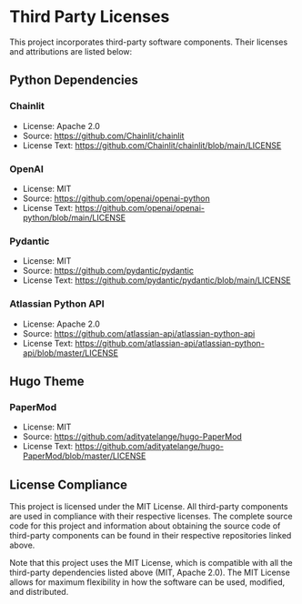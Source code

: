 # Third Party Licenses

This project incorporates third-party software components. Their licenses and attributions are listed below:

## Python Dependencies

### Chainlit
- License: Apache 2.0
- Source: https://github.com/Chainlit/chainlit
- License Text: https://github.com/Chainlit/chainlit/blob/main/LICENSE

### OpenAI
- License: MIT
- Source: https://github.com/openai/openai-python
- License Text: https://github.com/openai/openai-python/blob/main/LICENSE

### Pydantic
- License: MIT
- Source: https://github.com/pydantic/pydantic
- License Text: https://github.com/pydantic/pydantic/blob/main/LICENSE

### Atlassian Python API
- License: Apache 2.0
- Source: https://github.com/atlassian-api/atlassian-python-api
- License Text: https://github.com/atlassian-api/atlassian-python-api/blob/master/LICENSE

## Hugo Theme

### PaperMod
- License: MIT
- Source: https://github.com/adityatelange/hugo-PaperMod
- License Text: https://github.com/adityatelange/hugo-PaperMod/blob/master/LICENSE

## License Compliance

This project is licensed under the MIT License. All third-party components are used in compliance with their respective licenses. The complete source code for this project and information about obtaining the source code of third-party components can be found in their respective repositories linked above.

Note that this project uses the MIT License, which is compatible with all the third-party dependencies listed above (MIT, Apache 2.0). The MIT License allows for maximum flexibility in how the software can be used, modified, and distributed.
